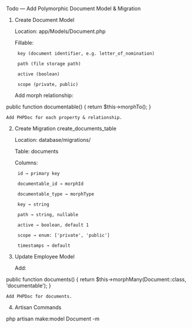 Todo — Add Polymorphic Document Model & Migration
1. Create Document Model

    Location: app/Models/Document.php

    Fillable:

        key (document identifier, e.g. letter_of_nomination)

        path (file storage path)

        active (boolean)

        scope (private, public)

    Add morph relationship:

public function documentable()
{
    return $this->morphTo();
}

    Add PHPDoc for each property & relationship.

2. Create Migration create_documents_table

    Location: database/migrations/

    Table: documents

    Columns:

        id → primary key

        documentable_id → morphId

        documentable_type → morphType

        key → string

        path → string, nullable

        active → boolean, default 1

        scope → enum: ['private', 'public']

        timestamps → default

3. Update Employee Model

    Add:

public function documents()
{
    return $this->morphMany(Document::class, 'documentable');
}

    Add PHPDoc for documents.

4. Artisan Commands

php artisan make:model Document -m

